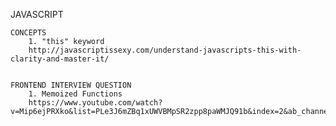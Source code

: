 
JAVASCRIPT

    CONCEPTS
        1. "this" keyword
        http://javascriptissexy.com/understand-javascripts-this-with-clarity-and-master-it/


    FRONTEND INTERVIEW QUESTION
        1. Memoized Functions
        https://www.youtube.com/watch?v=Mip6ejPRXko&list=PLe3J6mZBq1xUWVBMpSR2zpp8paWMJQ91b&index=2&ab_channel=JsCafe
